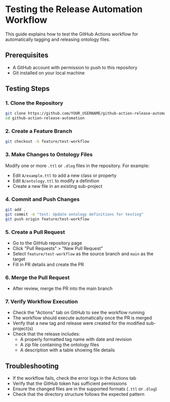# Testing the Release Automation Workflow

This guide explains how to test the GitHub Actions workflow for automatically tagging and releasing ontology files.

## Prerequisites
- A GitHub account with permission to push to this repository
- Git installed on your local machine

## Testing Steps

### 1. Clone the Repository
```bash
git clone https://github.com/YOUR_USERNAME/github-action-release-automation.git
cd github-action-release-automation
```

### 2. Create a Feature Branch
```bash
git checkout -b feature/test-workflow
```

### 3. Make Changes to Ontology Files
Modify one or more `.ttl` or `.dlog` files in the repository. For example:
- Edit `A/example.ttl` to add a new class or property
- Edit `B/ontology.ttl` to modify a definition
- Create a new file in an existing sub-project

### 4. Commit and Push Changes
```bash
git add .
git commit -m "test: Update ontology definitions for testing"
git push origin feature/test-workflow
```

### 5. Create a Pull Request
- Go to the GitHub repository page
- Click "Pull Requests" > "New Pull Request"
- Select `feature/test-workflow` as the source branch and `main` as the target
- Fill in PR details and create the PR

### 6. Merge the Pull Request
- After review, merge the PR into the main branch

### 7. Verify Workflow Execution
- Check the "Actions" tab on GitHub to see the workflow running
- The workflow should execute automatically once the PR is merged
- Verify that a new tag and release were created for the modified sub-project(s)
- Check that the release includes:
  - A properly formatted tag name with date and revision
  - A zip file containing the ontology files
  - A description with a table showing file details

## Troubleshooting
- If the workflow fails, check the error logs in the Actions tab
- Verify that the GitHub token has sufficient permissions
- Ensure the changed files are in the supported formats (`.ttl` or `.dlog`)
- Check that the directory structure follows the expected pattern 